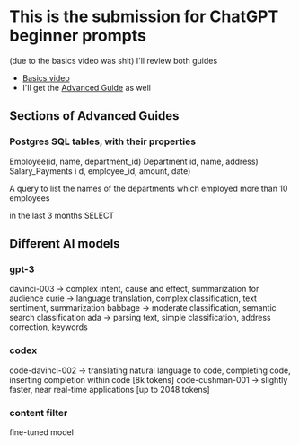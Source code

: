 # This is the submission for ChatGPT beginner prompts

(due to the basics video was shit) I'll review both guides

- [Basics video](https://youtu.be/JTxsNm9IdYU?list=PLGjbvC5P1fCzMGl3szggn4floJuAOcIKh)
- I'll get the [Advanced Guide](https://youtu.be/bB7xkRsEq-g) as well

## Sections of Advanced Guides

### Postgres SQL tables, with their properties

Employee(id, name, department_id)
Department id, name, address)
Salary_Payments i d, employee_id, amount, date)

A query to list the names of the departments which employed more than 10 employees

in the last 3 months
SELECT

## Different AI models

### gpt-3

davinci-003 -> complex intent, cause and effect, summarization for audience
curie -> language translation, complex classification, text sentiment, summarization
babbage -> moderate classification, semantic search classification
ada -> parsing text, simple classification, address correction, keywords

### codex

code-davinci-002 -> translating natural language to code, completing code, inserting completion within code [8k tokens]
code-cushman-001 -> slightly faster, near real-time applications [up to 2048 tokens]

### content filter

fine-tuned model
